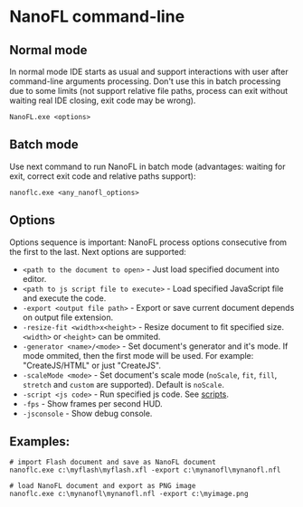 # NanoFL command-line


## Normal mode
In normal mode IDE starts as usual and support interactions with user after command-line arguments processing.
Don't use this in batch processing due to some limits (not support relative file paths, process can exit without waiting real IDE closing, exit code may be wrong).
```
NanoFL.exe <options>
```


## Batch mode
Use next command to run NanoFL in batch mode (advantages: waiting for exit, correct exit code and relative paths support):
```
nanoflc.exe <any_nanofl_options>
```


## Options

Options sequence is important: NanoFL process options consecutive from the first to the last. Next options are supported:

* `<path to the document to open>` - Just load specified document into editor.
* `<path to js script file to execute>` - Load specified JavaScript file and execute the code.
* `-export <output file path>` - Export or save current document depends on output file extension.
* `-resize-fit <width>x<height>` - Resize document to fit specified size. `<width>` or `<height>` can be ommited.
* `-generator <name>/<mode>` - Set document's generator and it's mode. If mode ommited, then the first mode will be used. For example: "CreateJS/HTML" or just "CreateJS".
* `-scaleMode <mode>` - Set document's scale mode (`noScale`, `fit`, `fill`, `stretch` and `custom` are supported). Default is `noScale`.
* `-script <js code>` - Run specified js code. See [scripts](/docs/scripts/).
* `-fps` - Show frames per second HUD.
* `-jsconsole` - Show debug console.


## Examples:

```
# import Flash document and save as NanoFL document
nanoflc.exe c:\myflash\myflash.xfl -export c:\mynanofl\mynanofl.nfl

# load NanoFL document and export as PNG image
nanoflc.exe c:\mynanofl\mynanofl.nfl -export c:\myimage.png
```
